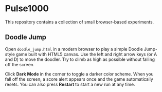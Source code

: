# Pulse1000

This repository contains a collection of small browser-based experiments.

## Doodle Jump

Open `doodle_jump.html` in a modern browser to play a simple Doodle Jump-style game built with HTML5 canvas. Use the left and right arrow keys (or A and D) to move the doodler. Try to climb as high as possible without falling off the screen.

Click **Dark Mode** in the corner to toggle a darker color scheme. When you fall off the screen, a score alert appears once and the game automatically resets. You can also press **Restart** to start a new run at any time.
